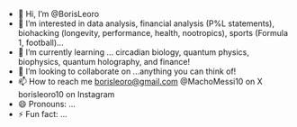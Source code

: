 - 👋 Hi, I’m @BorisLeoro
- 👀 I’m interested in data analysis, financial analysis (P%L statements), biohacking (longevity, performance, health, nootropics), sports (Formula 1, football)...
- 🌱 I’m currently learning ... circadian biology, quantum physics, biophysics, quantum holography, and finance!
- 💞️ I’m looking to collaborate on ...anything you can think of!
- 📫 How to reach me borisleoro@gmail.com @MachoMessi10 on X borisleoro10 on Instagram
- 😄 Pronouns: ...
- ⚡ Fun fact: ...

<!---
BorisLeoro/BorisLeoro is a ✨ special ✨ repository because its `README.md` (this file) appears on your GitHub profile.
You can click the Preview link to take a look at your changes.
--->
